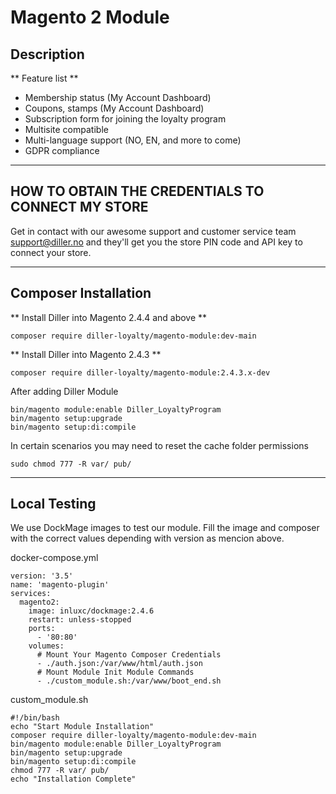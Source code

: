 # Magento 2 Module

## Description

** Feature list **

- Membership status (My Account Dashboard)
- Coupons, stamps (My Account Dashboard)
- Subscription form for joining the loyalty program
- Multisite compatible
- Multi-language support (NO, EN, and more to come)
- GDPR compliance

---

##  HOW TO OBTAIN THE CREDENTIALS TO CONNECT MY STORE

Get in contact with our awesome support and customer service team support@diller.no and they'll get you the store PIN code and API key to connect your store.
 
---

## Composer Installation

** Install Diller into Magento 2.4.4 and above **
```
composer require diller-loyalty/magento-module:dev-main
```

** Install Diller into Magento 2.4.3 **
```
composer require diller-loyalty/magento-module:2.4.3.x-dev
```

After adding Diller Module
```
bin/magento module:enable Diller_LoyaltyProgram
bin/magento setup:upgrade
bin/magento setup:di:compile
```
In certain scenarios you may need to reset the cache folder permissions
```
sudo chmod 777 -R var/ pub/
```


---

## Local Testing

We use DockMage images to test our module.
Fill the image and composer with the correct values depending with version as mencion above.

docker-compose.yml
```
version: '3.5'
name: 'magento-plugin'
services:
  magento2:
    image: inluxc/dockmage:2.4.6
    restart: unless-stopped
    ports:
      - '80:80'
    volumes:
      # Mount Your Magento Composer Credentials
      - ./auth.json:/var/www/html/auth.json
      # Mount Module Init Module Commands
      - ./custom_module.sh:/var/www/boot_end.sh
```

custom_module.sh
```
#!/bin/bash
echo "Start Module Installation"
composer require diller-loyalty/magento-module:dev-main
bin/magento module:enable Diller_LoyaltyProgram
bin/magento setup:upgrade
bin/magento setup:di:compile
chmod 777 -R var/ pub/
echo "Installation Complete"
```